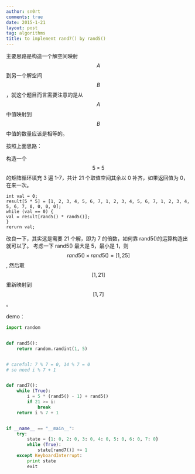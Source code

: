 ```yaml
---
author: sn0rt
comments: true
date: 2015-1-21
layout: post
tag: algorithms
title: to implement rand7() by rand5()
---
```


主要思路是构造一个解空间映射$$A$$到另一个解空间$$B$$，就这个题目而言需要注意的是从$$A$$中值映射到$$B$$中值的数量应该是相等的。

按照上面思路：

构造一个$$5\times 5 $$的矩阵循环填充 3 遍 1-7，共计 21 个取值空间其余以 0 补齐，如果返回值为 0，在来一次。

```
int val = 0;
result[5 * 5] = [1, 2, 3, 4, 5, 6, 7, 1, 2, 3, 4, 5, 6, 7, 1, 2, 3, 4, 5, 6, 7, 0, 0, 0, 0];
while (val == 0) {
val = result[rand5() * rand5()];
}
rerurn val;
```

改良一下，其实这是需要 21 个解，即为 7 的倍数，如何靠 rand5()的运算构造出就可以了。
考虑一下 rand5() 最大是 5，最小是 1，则$$rand5() \times rand5() = [1, 25]$$, 然后取$$[1, 21]$$重新映射到$$[1, 7]$$。

demo：

```python
import random


def rand5():
    return random.randint(1, 5)


# careful: 7 % 7 = 0, 14 % 7 = 0
# so need i % 7 + 1


def rand7():
    while (True):
        i = 5 * (rand5() - 1) + rand5()
        if 21 >= i:
            break
    return i % 7 + 1


if __name__ == "__main__":
    try:
        state = {1: 0, 2: 0, 3: 0, 4: 0, 5: 0, 6: 0, 7: 0}
        while (True):
            state[rand7()] += 1
    except KeyboardInterrupt:
        print state
        exit
```




